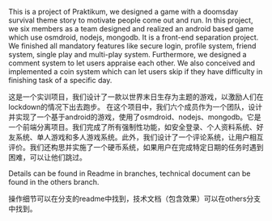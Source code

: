 This is a project of Praktikum, we designed a game with a doomsday survival theme story to motivate people come out and run. In this project, we six members as a team designed and realized an android based game which use osmdroid, nodejs, mongodb. It is a front-end separation project. We finished all mandatory features like secure login, profile system, friend system, single play and multi-play system. Furthermore, we designed a comment system to let users appraise each other. We also conceived and implemented a coin system which can let users skip if they have difficulty in finishing task of a specific day. 

这是一个实训项目，我们设计了一款以世界末日生存为主题的游戏，以激励人们在lockdown的情况下出去跑步。 在这个项目中，我们六个成员作为一个团队，设计并实现了一个基于android的游戏，使用了osmdroid、nodejs、mongodb。它是一个前端分离项目。我们完成了所有强制性功能，如安全登录、个人资料系统、好友系统、单人游戏和多人游戏系统。此外，我们设计了一个评论系统，让用户相互评价。我们还构思并实施了一个硬币系统，如果用户在完成特定日期的任务时遇到困难，可以让他们跳过。

Details can be found in Readme in branches, technical document can be found in the others branch.

操作细节可以在分支的readme中找到，技术文档（包含效果）可以在others分支中找到。

